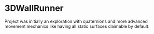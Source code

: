 # 3DWallRunner

Project was initially an exploration with quaternions and more advanced movement mechanics like having all static surfaces claimable by default.

